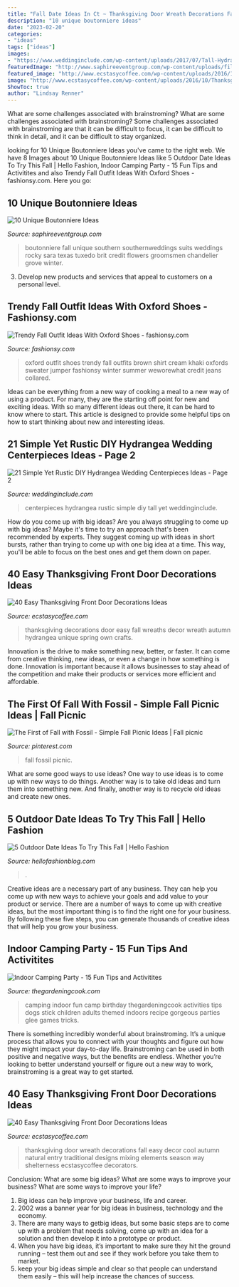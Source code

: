 ```yaml
---
title: "Fall Date Ideas In Ct ~ Thanksgiving Door Wreath Decorations Fall Easy Decor Cool Autumn Natural Entry Traditional Designs Mixing Elements Season Way Shelterness Ecstasycoffee Decorators"
description: "10 unique boutonniere ideas"
date: "2023-02-20"
categories:
- "ideas"
tags: ["ideas"]
images:
- "https://www.weddinginclude.com/wp-content/uploads/2017/07/Tall-Hydrangea-Centerpieces.jpg"
featuredImage: "http://www.saphireeventgroup.com/wp-content/uploads/files/2414/5694/2700/unique_boutonniere_9.jpg"
featured_image: "http://www.ecstasycoffee.com/wp-content/uploads/2016/10/Thanksgiving-Front-Door-Decorations-Ideas-13.jpg"
image: "http://www.ecstasycoffee.com/wp-content/uploads/2016/10/Thanksgiving-Front-Door-Decorations-Ideas-13.jpg"
ShowToc: true
author: "Lindsay Renner"
---
```



What are some challenges associated with brainstroming?
What are some challenges associated with brainstroming?
Some challenges associated with brainstroming are that it can be difficult to focus, it can be difficult to think in detail, and it can be difficult to stay organized.

	

		
looking for 10 Unique Boutonniere Ideas you've came to the right web. We have 8 Images about 10 Unique Boutonniere Ideas like 5 Outdoor Date Ideas To Try This Fall | Hello Fashion, Indoor Camping Party - 15 Fun Tips and Activitites and also Trendy Fall Outfit Ideas With Oxford Shoes - fashionsy.com. Here you go:
		
    
## 10 Unique Boutonniere Ideas

<img loading=lazy src="http://www.saphireeventgroup.com/wp-content/uploads/files/2414/5694/2700/unique_boutonniere_9.jpg" onerror="this.onerror=null;this.src='https://tse2.mm.bing.net/th?id=OIP.FImlgpXz9nJO5Ikf74aCywAAAA&amp;pid=15.1';" alt="10 Unique Boutonniere Ideas">

_Source: saphireeventgroup.com_

>boutonniere fall unique southern southernweddings suits weddings rocky sara texas tuxedo brit credit flowers groomsmen chandelier grove winter. 

	

3. Develop new products and services that appeal to customers on a personal level.

    
## Trendy Fall Outfit Ideas With Oxford Shoes - Fashionsy.com

<img loading=lazy src="http://fashionsy.com/wp-content/uploads/2014/09/cc5ba345e4f3498e1c28c0b16f656b6a.jpg" onerror="this.onerror=null;this.src='https://tse2.mm.bing.net/th?id=OIP._UQIJXveAEupgD_HdRKr6gHaKZ&amp;pid=15.1';" alt="Trendy Fall Outfit Ideas With Oxford Shoes - fashionsy.com">

_Source: fashionsy.com_

>oxford outfit shoes trendy fall outfits brown shirt cream khaki oxfords sweater jumper fashionsy winter summer weworewhat credit jeans collared. 

	

Ideas can be everything from a new way of cooking a meal to a new way of using a product. For many, they are the starting off point for new and exciting ideas. With so many different ideas out there, it can be hard to know where to start. This article is designed to provide some helpful tips on how to start thinking about new and interesting ideas.

    
## 21 Simple Yet Rustic DIY Hydrangea Wedding Centerpieces Ideas - Page 2

<img loading=lazy src="https://www.weddinginclude.com/wp-content/uploads/2017/07/Tall-Hydrangea-Centerpieces.jpg" onerror="this.onerror=null;this.src='https://tse4.mm.bing.net/th?id=OIP.26jZrs855ihrOyi7frG2HgHaLG&amp;pid=15.1';" alt="21 Simple Yet Rustic DIY Hydrangea Wedding Centerpieces Ideas - Page 2">

_Source: weddinginclude.com_

>centerpieces hydrangea rustic simple diy tall yet weddinginclude. 

	

How do you come up with big ideas?
Are you always struggling to come up with big ideas? Maybe it's time to try an approach that's been recommended by experts. They suggest coming up with ideas in short bursts, rather than trying to come up with one big idea at a time. This way, you'll be able to focus on the best ones and get them down on paper.

    
## 40 Easy Thanksgiving Front Door Decorations Ideas

<img loading=lazy src="http://www.ecstasycoffee.com/wp-content/uploads/2016/10/Thanksgiving-Front-Door-Decorations-Ideas-13.jpg" onerror="this.onerror=null;this.src='https://tse4.mm.bing.net/th?id=OIP.H5EjwQY8vxGmEV_2H4YP9AHaLN&amp;pid=15.1';" alt="40 Easy Thanksgiving Front Door Decorations Ideas">

_Source: ecstasycoffee.com_

>thanksgiving decorations door easy fall wreaths decor wreath autumn hydrangea unique spring own crafts. 

	

Innovation is the drive to make something new, better, or faster. It can come from creative thinking, new ideas, or even a change in how something is done. Innovation is important because it allows businesses to stay ahead of the competition and make their products or services more efficient and affordable.

    
## The First Of Fall With Fossil - Simple Fall Picnic Ideas | Fall Picnic

<img loading=lazy src="https://i.pinimg.com/736x/27/59/ef/2759ef5b452d5ee769520620fb85fb25.jpg" onerror="this.onerror=null;this.src='https://tse4.mm.bing.net/th?id=OIP.gtjfvB6Pmxkz0CT6vNOdDwHaLH&amp;pid=15.1';" alt="The First of Fall with Fossil - Simple Fall Picnic Ideas | Fall picnic">

_Source: pinterest.com_

>fall fossil picnic. 

	

What are some good ways to use ideas?
One way to use ideas is to come up with new ways to do things. Another way is to take old ideas and turn them into something new. And finally, another way is to recycle old ideas and create new ones.

    
## 5 Outdoor Date Ideas To Try This Fall | Hello Fashion

<img loading=lazy src="https://www.hellofashionblog.com/wp-content/uploads/2017/10/H21B2209.jpg" onerror="this.onerror=null;this.src='https://tse4.mm.bing.net/th?id=OIP.W0CafKSW4m_0p1u-YErECAHaLH&amp;pid=15.1';" alt="5 Outdoor Date Ideas To Try This Fall | Hello Fashion">

_Source: hellofashionblog.com_

>. 

	

Creative ideas are a necessary part of any business. They can help you come up with new ways to achieve your goals and add value to your product or service. There are a number of ways to come up with creative ideas, but the most important thing is to find the right one for your business. By following these five steps, you can generate thousands of creative ideas that will help you grow your business.

    
## Indoor Camping Party - 15 Fun Tips And Activitites

<img loading=lazy src="https://thegardeningcook.com/wp-content/uploads/2018/10/Indoor-Camping-Party-hero.jpg" onerror="this.onerror=null;this.src='https://tse4.mm.bing.net/th?id=OIP.xMHXf5F42E6HFv-UnIpG_gHaN6&amp;pid=15.1';" alt="Indoor Camping Party - 15 Fun Tips and Activitites">

_Source: thegardeningcook.com_

>camping indoor fun camp birthday thegardeningcook activities tips dogs stick children adults themed indoors recipe gorgeous parties glee games tricks. 

	

There is something incredibly wonderful about brainstroming. It’s a unique process that allows you to connect with your thoughts and figure out how they might impact your day-to-day life. Brainstroming can be used in both positive and negative ways, but the benefits are endless. Whether you’re looking to better understand yourself or figure out a new way to work, brainstroming is a great way to get started.

    
## 40 Easy Thanksgiving Front Door Decorations Ideas

<img loading=lazy src="http://www.ecstasycoffee.com/wp-content/uploads/2016/10/Thanksgiving-Front-Door-Decorations-Ideas-3.jpg" onerror="this.onerror=null;this.src='https://tse3.mm.bing.net/th?id=OIP.cDUlo7ADIpu0MG1sqyITawHaLJ&amp;pid=15.1';" alt="40 Easy Thanksgiving Front Door Decorations Ideas">

_Source: ecstasycoffee.com_

>thanksgiving door wreath decorations fall easy decor cool autumn natural entry traditional designs mixing elements season way shelterness ecstasycoffee decorators. 

	

Conclusion: What are some big ideas? What are some ways to improve your business? What are some ways to improve your life?
1. Big ideas can help improve your business, life and career.
2. 2002 was a banner year for big ideas in business, technology and the economy.
3. There are many ways to getbig ideas, but some basic steps are to come up with a problem that needs solving, come up with an idea for a solution and then develop it into a prototype or product.
4. When you have big ideas, it’s important to make sure they hit the ground running – test them out and see if they work before you take them to market.
5. keep your big ideas simple and clear so that people can understand them easily – this will help increase the chances of success.

